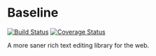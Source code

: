 # Baseline

[![Build Status][1]][2] [![Coverage Status][3]][4]

A more saner rich text editing library for the web.

[1]: https://secure.travis-ci.org/cooper-software/baseline.svg
[2]: https://travis-ci.org/rtfeldman/baseline
[3]: http://img.shields.io/coveralls/cooper-software/baseline.svg
[4]: https://coveralls.io/r/cooper-software/baseline